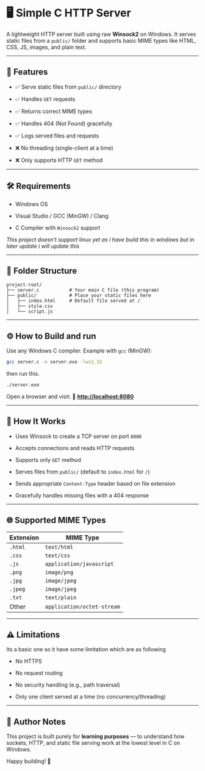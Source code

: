 # 🖥️ Simple C HTTP Server

A lightweight HTTP server built using raw **Winsock2** on Windows. It serves static files from a `public/` folder and supports basic MIME types like HTML, CSS, JS, images, and plain text.

---
## 🚀 Features

- ✅ Serve static files from `public/` directory

- ✅ Handles `GET` requests

- ✅ Returns correct MIME types

- ✅ Handles 404 (Not Found) gracefully

- ✅ Logs served files and requests

- ❌ No threading (single-client at a time)

- ❌ Only supports HTTP `GET` method

---
## 🛠️ Requirements

- Windows OS

- Visual Studio / GCC (MinGW) / Clang

- C Compiler with `Winsock2` support

*This project doesn't support linux yet as i have build this in windows but in later update i will update this*

---
## 🧱 Folder Structure

```
project-root/
├── server.c           # Your main C file (this program)
├── public/            # Place your static files here
│   ├── index.html     # Default file served at /
│   ├── style.css
│   └── script.js
```

---
## ⚙️ How to Build and run

Use any Windows C compiler. Example with `gcc` (MinGW):

```bash
gcc server.c -o server.exe -lws2_32
```

then run this.

```bash
./server.exe
```

Open a browser and visit:
📡 **[http://localhost:8080](http://localhost:8080)**

---

## 📝 How It Works

- Uses Winsock to create a TCP server on port `8080`

- Accepts connections and reads HTTP requests

- Supports only `GET` method

- Serves files from `public/` (default to `index.html` for `/`)

- Sends appropriate `Content-Type` header based on file extension

- Gracefully handles missing files with a 404 response

---

## 🌐 Supported MIME Types

| Extension | MIME Type                  |
| --------- | -------------------------- |
| `.html`   | `text/html`                |
| `.css`    | `text/css`                 |
| `.js`     | `application/javascript`   |
| `.png`    | `image/png`                |
| `.jpg`    | `image/jpeg`               |
| `.jpeg`   | `image/jpeg`               |
| `.txt`    | `text/plain`               |
| Other     | `application/octet-stream` |

---
## ⚠️ Limitations

Its a basic one so it have some limitation which are as following

- No HTTPS

- No request routing

- No security handling (e.g., path traversal)

- Only one client served at a time (no concurrency/threading)

---
## 🧠 Author Notes

This project is built purely for **learning purposes** — to understand how sockets, HTTP, and static file serving work at the lowest level in C on Windows.

Happy building! 🚀
